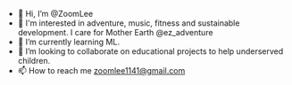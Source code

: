 - 👋 Hi, I’m @ZoomLee
- 👀 I'm interested in adventure, music, fitness and sustainable development. I care for Mother Earth @ez_adventure 
- 🌱 I’m currently learning ML.
- 💞️ I’m looking to collaborate on educational projects to help underserved children.
- 📫 How to reach me zoomlee1141@gmail.com

<!---
ZoomLee/ZoomLee is a ✨ special ✨ repository because its `README.md` (this file) appears on your GitHub profile.
You can click the Preview link to take a look at your changes.
--->
